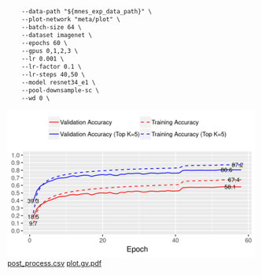 ```
    --data-path "${mnes_exp_data_path}" \
    --plot-network "meta/plot" \
    --batch-size 64 \
    --dataset imagenet \
    --epochs 60 \
    --gpus 0,1,2,3 \
    --lr 0.001 \
    --lr-factor 0.1 \
    --lr-steps 40,50 \
    --model resnet34_e1 \
    --pool-downsample-sc \
    --wd 0 \
```
![acc.png](acc.png)
[post_process.csv](post_process.csv)
[plot.gv.pdf](plot.gv.pdf)
